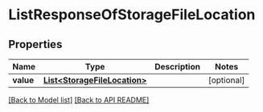 
# ListResponseOfStorageFileLocation
## Properties
Name | Type | Description | Notes
------------ | ------------- | ------------- | -------------
**value** | [**List&lt;StorageFileLocation&gt;**](StorageFileLocation.md) |  |  [optional]




[[Back to Model list]](Models.md) [[Back to API README]](README.md)

